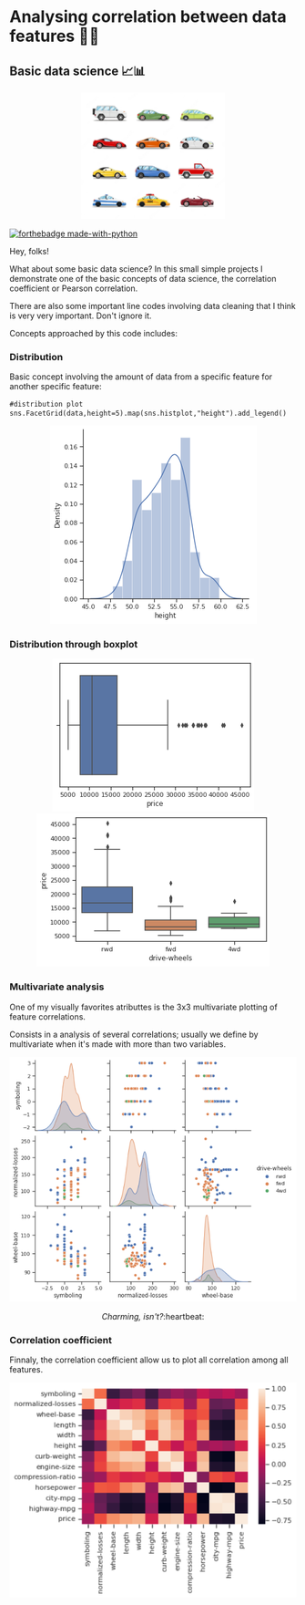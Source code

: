 # Analysing correlation between data features :notebook::book:

## Basic data science :chart_with_upwards_trend:📊 

<div align="center"><img src=data_image/vector-cars-collection-vehicles-flat-style_1284-44161.jpg width=50%></div>

[![forthebadge made-with-python](http://ForTheBadge.com/images/badges/made-with-python.svg)](https://www.python.org/)

Hey, folks!

What about some basic data science? In this small simple projects I demonstrate one of the basic concepts of data science, the correlation coefficient or Pearson correlation.

There are also some important line codes involving data cleaning that I think is very very important. Don't ignore it.

Concepts approached by this code includes:

### Distribution

Basic concept involving the amount of data from a specific feature for another specific feature:

```
#distribution plot
sns.FacetGrid(data,height=5).map(sns.histplot,"height").add_legend()
```

<div align="center"><img src=data_image/distribution_plot.png></div>

### Distribution through boxplot

<div align="center"><img src=data_image/boxplot_car_price.png></div>

<div align="center"><img src=data_image/boxplot_to_distribution_price_drivewheels.png></div>

### Multivariate analysis

One of my visually favorites atributtes is the 3x3 multivariate plotting of feature correlations. 

Consists in a analysis of several correlations; usually we define by multivariate when it's made with more than two variables.

<div align="center"><img src=data_image/matrix_scatter_plot_columns.png><p><i>Charming, isn't?</i>:heartbeat:</p></div>

### Correlation coefficient

Finnaly, the correlation coefficient allow us to plot all correlation among all features. 

<div align="center"><img src=data_image/correlation_heatmap.PNG></div>
